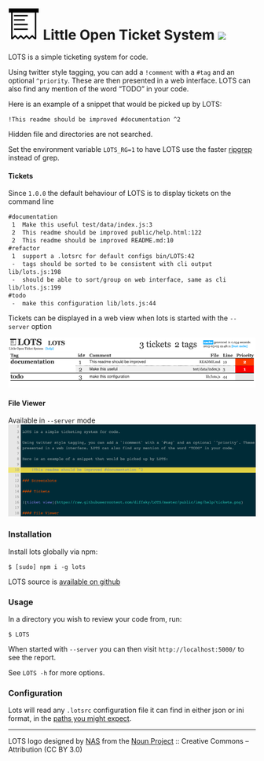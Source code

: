 # [![LOTS](https://raw.githubusercontent.com/diffsky/lots/master/assets/lots-64.png)](https://github.com/diffsky/lots) Little Open Ticket System [![](https://travis-ci.org/diffsky/LOTS.svg)](https://travis-ci.org/diffsky/LOTS)

LOTS is a simple ticketing system for code.

Using twitter style tagging, you can add a `!comment` with a `#tag` and an optional `^priority`. These are then
presented in a web interface. LOTS can also find any mention of the word “TODO” in your code.

Here is an example of a snippet that would be picked up by LOTS:

    !This readme should be improved #documentation ^2

Hidden file and directories are not searched.

Set the environment variable `LOTS_RG=1` to have LOTS use the faster [ripgrep](https://github.com/BurntSushi/ripgrep)
instead of grep.

#### Tickets

Since `1.0.0` the default behaviour of LOTS is to display tickets on the command line
```
#documentation
 1  Make this useful test/data/index.js:3
 2  This readme should be improved public/help.html:122
 2  This readme should be improved README.md:10
#refactor
 1  support a .lotsrc for default configs bin/LOTS:42
 -  tags should be sorted to be consistent with cli output lib/lots.js:198
 -  should be able to sort/group on web interface, same as cli lib/lots.js:199
#todo
 -  make this configuration lib/lots.js:44
```

Tickets can be displayed in a web view when lots is started with the `--server` option

![ticket view](https://raw.githubusercontent.com/diffsky/LOTS/master/public/img/help/tickets.png)

#### File Viewer

Available in `--server` mode
![file view](https://raw.githubusercontent.com/diffsky/LOTS/master/public/img/help/file.png)

### Installation

Install lots globally via npm:

    $ [sudo] npm i -g lots

LOTS source is [available on github](https://github.com/diffsky/LOTS)

### Usage

In a directory you wish to review your code from, run:

    $ LOTS

When started with `--server` you can then visit `http://localhost:5000/` to see the report.

See `LOTS -h` for more options.

### Configuration

Lots will read any `.lotsrc` configuration file it can find in either json or ini
format, in the [paths you might expect](https://github.com/dominictarr/rc#standards).


---

LOTS logo designed by [NAS](http://thenounproject.com/nas.ztu) from the [Noun Project](http://thenounproject.com/) :: Creative Commons – Attribution (CC BY 3.0)
